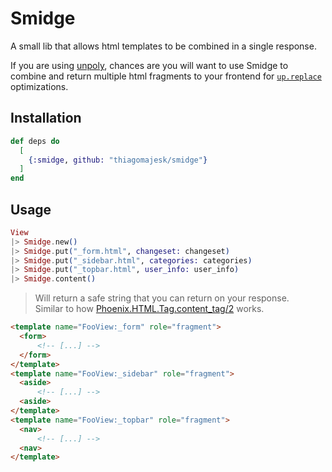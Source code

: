 # Smidge

A small lib that allows html templates to be combined in a single response.
 
If you are using [unpoly](https://unpoly.com), chances are you will want to use Smidge to combine and return multiple html fragments to your frontend for [`up.replace`](https://unpoly.com/up.replace) optimizations.

## Installation

```elixir
def deps do
  [
    {:smidge, github: "thiagomajesk/smidge"}
  ]
end
```

## Usage

```elixir
View
|> Smidge.new()
|> Smidge.put("_form.html", changeset: changeset)
|> Smidge.put("_sidebar.html", categories: categories)
|> Smidge.put("_topbar.html", user_info: user_info)
|> Smidge.content()
```

> Will return a safe string that you can return on your response.   
> Similar to how [Phoenix.HTML.Tag.content_tag/2](https://hexdocs.pm/phoenix_html/Phoenix.HTML.Tag.html#content_tag/2) works.

```html
<template name="FooView:_form" role="fragment">
  <form>
      <!-- [...] -->
  </form>  
</template>
<template name="FooView:_sidebar" role="fragment">
  <aside>
      <!-- [...] -->
  <aside>
</template>
<template name="FooView:_topbar" role="fragment">
  <nav>
      <!-- [...] -->
  <nav>
</template>
```
